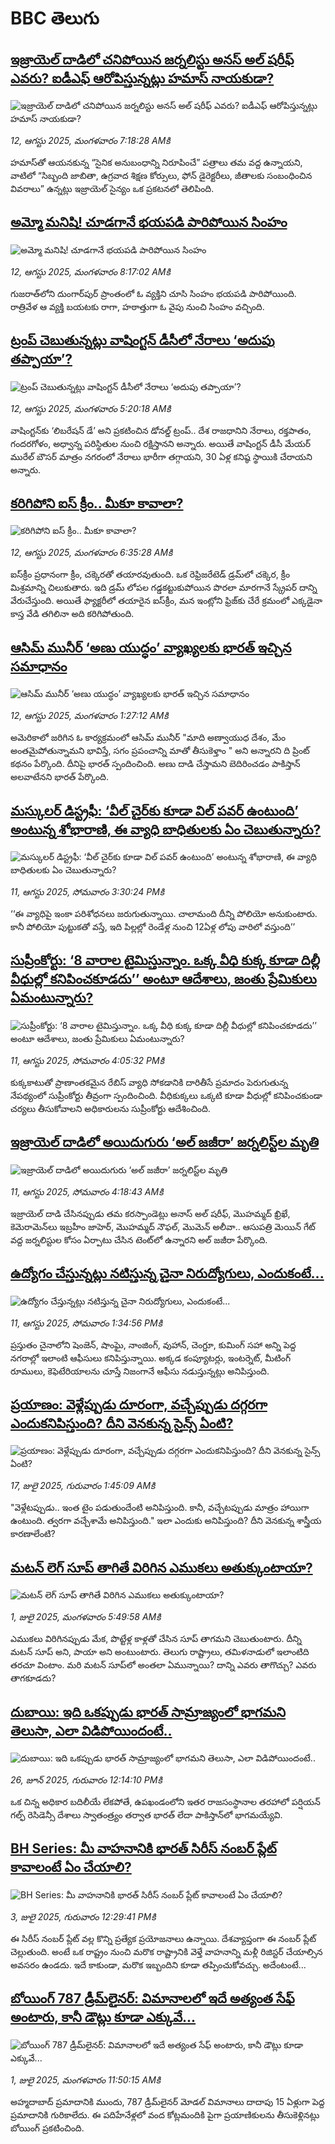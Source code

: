 # BBC తెలుగు## [ఇజ్రాయెల్ దాడిలో చనిపోయిన జర్నలిస్టు అనస్ అల్ షరీఫ్‌ ఎవరు? ఐడీఎఫ్ ఆరోపిస్తున్నట్లు హమాస్ నాయకుడా?](https://www.bbc.com/telugu/articles/c80dgl7ynnlo?at_medium=RSS&at_campaign=rss?at_campaign=githubrss)![ఇజ్రాయెల్ దాడిలో చనిపోయిన జర్నలిస్టు అనస్ అల్ షరీఫ్‌ ఎవరు? ఐడీఎఫ్ ఆరోపిస్తున్నట్లు హమాస్ నాయకుడా?](https://ichef.bbci.co.uk/ace/ws/240/cpsprodpb/6fa1/live/9e9159e0-7745-11f0-a975-cb151ca452f4.jpg)_12, ఆగస్టు 2025, మంగళవారం 7:18:28 AMకి_హమాస్‌తో ఆయనకున్న “సైనిక అనుబంధాన్ని నిరూపించే” పత్రాలు తమ వద్ద ఉన్నాయని, వాటిలో “సిబ్బంది జాబితా, ఉగ్రవాద శిక్షణ కోర్సులు, ఫోన్ డైరెక్టరీలు, జీతాలకు సంబంధించిన వివరాలు” ఉన్నట్లు ఇజ్రాయెల్ సైన్యం ఒక ప్రకటనలో తెలిపింది.## [అమ్మో మనిషి! చూడగానే భయపడి పారిపోయిన సింహం](https://www.bbc.com/telugu/articles/cy5p03l23neo?at_medium=RSS&at_campaign=rss?at_campaign=githubrss)![అమ్మో మనిషి! చూడగానే భయపడి పారిపోయిన సింహం](https://ichef.bbci.co.uk/ace/ws/240/cpsprodpb/164c/live/b2540600-7752-11f0-a975-cb151ca452f4.jpg)_12, ఆగస్టు 2025, మంగళవారం 8:17:02 AMకి_గుజరాత్‌లోని దుంగార్‌పుర్ ప్రాంతంలో ఓ వ్యక్తిని చూసి సింహం భయపడి పారిపోయింది. 
రాత్రివేళ ఆ వ్యక్తి బయటకు రాగా, హఠాత్తుగా ఓ వైపు నుంచి సింహం వచ్చింది.## [ట్రంప్ చెబుతున్నట్లు వాషింగ్టన్ డీసీలో నేరాలు ‘అదుపు తప్పాయా’?](https://www.bbc.com/telugu/articles/cgjy1vw5431o?at_medium=RSS&at_campaign=rss?at_campaign=githubrss)![ట్రంప్ చెబుతున్నట్లు వాషింగ్టన్ డీసీలో నేరాలు ‘అదుపు తప్పాయా’?](https://ichef.bbci.co.uk/ace/ws/240/cpsprodpb/b909/live/2af5e5f0-772c-11f0-8071-1788c7e8ae0e.jpg)_12, ఆగస్టు 2025, మంగళవారం 5:20:18 AMకి_వాషింగ్టన్‌కు ‘లిబరేషన్ డే’ అని ప్రకటించిన డోనల్డ్ ట్రంప్.. దేశ రాజధానిని నేరాలు, రక్తపాతం, గందరగోళం, అధ్వాన్న పరిస్థితుల నుంచి రక్షిస్తానని అన్నారు.
అయితే వాషింగ్టన్ డీసీ మేయర్ మురేల్ బౌసర్ మాత్రం నగరంలో నేరాలు భారీగా తగ్గాయని, 30 ఏళ్ల కనిష్ఠ స్థాయికి చేరాయని అన్నారు.## [కరిగిపోని ఐస్ క్రీం.. మీకూ కావాలా?](https://www.bbc.com/telugu/articles/cjeywj9l03wo?at_medium=RSS&at_campaign=rss?at_campaign=githubrss)![కరిగిపోని ఐస్ క్రీం.. మీకూ కావాలా?](https://ichef.bbci.co.uk/ace/ws/240/cpsprodpb/3fcc/live/57a27000-72d1-11f0-862e-e7657e90506c.jpg)_12, ఆగస్టు 2025, మంగళవారం 6:35:28 AMకి_ఐస్‌క్రీం ప్రధానంగా క్రీం, చక్కెరతో తయారవుతుంది. ఒక రెఫ్రిజరేటెడ్ డ్రమ్‌లో చక్కెర, క్రీం మిశ్రమాన్ని చిలుకుతారు. ఇది డ్రమ్ లోపల గడ్డకట్టుకుపోయిన పొరలా మారగానే స్క్రేపర్ దాన్ని వేరుచేస్తుంది.
అయితే ఫ్యాక్టరీలో తయారైన ఐస్‌క్రీం, మన ఇంట్లోని ఫ్రిజ్‌కు చేరే క్రమంలో ఎక్కడైనా కాస్త వేడి తగిలినా అది కరిగిపోతుంది.## [ఆసిమ్ మునీర్ ‘అణు యుద్ధం’ వ్యాఖ్యలకు భారత్ ఇచ్చిన సమాధానం](https://www.bbc.com/telugu/articles/c62ww64gznvo?at_medium=RSS&at_campaign=rss?at_campaign=githubrss)![ఆసిమ్ మునీర్ ‘అణు యుద్ధం’ వ్యాఖ్యలకు భారత్ ఇచ్చిన సమాధానం](https://ichef.bbci.co.uk/ace/ws/240/cpsprodpb/64ab/live/9c1cd4b0-76c7-11f0-8071-1788c7e8ae0e.jpg)_12, ఆగస్టు 2025, మంగళవారం 1:27:12 AMకి_అమెరికాలో జరిగిన ఓ కార్యక్రమంలో ఆసిమ్ మునీర్ "మాది అణ్వాయుధ దేశం, మేం అంతమైపోతున్నామని భావిస్తే, సగం ప్రపంచాన్ని మాతో తీసుకెళ్తాం " అని అన్నారని ది ప్రింట్ కథనం పేర్కొంది. దీనిపై భారత్ స్పందించింది. అణు దాడి చేస్తామని బెదిరించడం పాకిస్తాన్ అలవాటేనని భారత్ పేర్కొంది.## [మస్కులర్ డిస్ట్రఫీ: ‘వీల్‌ చైర్‌కు కూడా విల్‌ పవర్ ఉంటుంది’ అంటున్న శోభారాణి, ఈ వ్యాధి బాధితులకు ఏం చెబుతున్నారు?](https://www.bbc.com/telugu/articles/c0r774e57kgo?at_medium=RSS&at_campaign=rss?at_campaign=githubrss)![మస్కులర్ డిస్ట్రఫీ: ‘వీల్‌ చైర్‌కు కూడా విల్‌ పవర్ ఉంటుంది’ అంటున్న శోభారాణి, ఈ వ్యాధి బాధితులకు ఏం చెబుతున్నారు?](https://ichef.bbci.co.uk/ace/ws/240/cpsprodpb/67e8/live/ec627f30-7698-11f0-a975-cb151ca452f4.jpg)_11, ఆగస్టు 2025, సోమవారం 3:30:24 PMకి_‘‘ఈ వ్యాధిపై ఇంకా పరిశోధనలు జరుగుతున్నాయి. చాలామంది దీన్ని పోలియో అనుకుంటారు. కానీ పోలియో పుట్టుకతో వస్తే, ఇది పిల్లల్లో రెండేళ్ల నుంచి 12ఏళ్ల లోపు వారిలో వస్తుంది’’## [సుప్రీంకోర్టు: ‘8 వారాల టైమిస్తున్నాం. ఒక్క వీధి కుక్క కూడా దిల్లీ వీధుల్లో కనిపించకూడదు’’ అంటూ ఆదేశాలు, జంతు ప్రేమికులు ఏమంటున్నారు?](https://www.bbc.com/telugu/articles/c9d00367w59o?at_medium=RSS&at_campaign=rss?at_campaign=githubrss)![సుప్రీంకోర్టు: ‘8 వారాల టైమిస్తున్నాం. ఒక్క వీధి కుక్క కూడా దిల్లీ వీధుల్లో కనిపించకూడదు’’ అంటూ ఆదేశాలు, జంతు ప్రేమికులు ఏమంటున్నారు?](https://ichef.bbci.co.uk/ace/ws/240/cpsprodpb/7cc0/live/78b3fd00-76c2-11f0-a975-cb151ca452f4.jpg)_11, ఆగస్టు 2025, సోమవారం 4:05:32 PMకి_కుక్కకాటుతో ప్రాణాంతకమైన రేబిస్ వ్యాధి సోకడానికి దారితీసే ప్రమాదం పెరుగుతున్న నేపథ్యంలో సుప్రీంకోర్టు తీవ్రంగా స్పందించింది. వీధికుక్కలు ఒక్కటి కూడా వీధుల్లో కనిపించకుండా చర్యలు తీసుకోవాలని అధికారులను సుప్రీంకోర్టు ఆదేశించింది.## [ఇజ్రాయెల్ దాడిలో అయిదుగురు ‘అల్ జజీరా’ జర్నలిస్ట్‌ల మృతి](https://www.bbc.com/telugu/articles/cedvvvqvv0eo?at_medium=RSS&at_campaign=rss?at_campaign=githubrss)![ఇజ్రాయెల్ దాడిలో అయిదుగురు ‘అల్ జజీరా’ జర్నలిస్ట్‌ల మృతి](https://ichef.bbci.co.uk/ace/ws/240/cpsprodpb/aac1/live/c26dc5b0-765f-11f0-a20f-3b86f375586a.jpg)_11, ఆగస్టు 2025, సోమవారం 4:18:43 AMకి_ఇజ్రాయెల్ దాడి చేసినప్పుడు తమ కరస్పాండెట్లు అనాస్ అల్ షరీఫ్, మొహమ్మద్  ఖ్రిఖే, కెమెరామెన్‌లు ఇబ్రహీం జాహెర్, మొహమ్మద్ నౌఫల్, మొమెన్ అలీవా.. ఆసుపత్రి మెయిన్ గేట్ వద్ద జర్నలిస్టుల కోసం ఏర్పాటు చేసిన టెంట్‌లో ఉన్నారని అల్ జజీరా పేర్కొంది.## [ఉద్యోగం చేస్తున్నట్లు నటిస్తున్న చైనా నిరుద్యోగులు, ఎందుకంటే...](https://www.bbc.com/telugu/articles/cpdjjyq83nyo?at_medium=RSS&at_campaign=rss?at_campaign=githubrss)![ఉద్యోగం చేస్తున్నట్లు నటిస్తున్న చైనా నిరుద్యోగులు, ఎందుకంటే...](https://ichef.bbci.co.uk/ace/ws/240/cpsprodpb/6d45/live/e25f37d0-768e-11f0-a975-cb151ca452f4.jpg)_11, ఆగస్టు 2025, సోమవారం 1:34:56 PMకి_ప్రస్తుతం చైనాలోని షెంజెన్, షాంఘై, నాంజింగ్, వుహాన్, చెంగ్డూ, కుమింగ్ సహా అన్ని పెద్ద నగరాల్లో ఇలాంటి ఆఫీసులు కనిపిస్తున్నాయి. అక్కడ కంప్యూటర్లు, ఇంటర్నెట్, మీటింగ్ రూములు, కెఫెటేరియాలను చూస్తే నిజంగానే ఆఫీసు నడుస్తున్నట్లు అనిపిస్తుంది.## [ప్రయాణం: వెళ్లేప్పుడు దూరంగా, వచ్చేప్పుడు దగ్గరగా ఎందుకనిపిస్తుంది? దీని వెనకున్న సైన్స్ ఏంటి?](https://www.bbc.com/telugu/articles/c0l4y727n1jo?at_medium=RSS&at_campaign=rss?at_campaign=githubrss)![ప్రయాణం: వెళ్లేప్పుడు దూరంగా, వచ్చేప్పుడు దగ్గరగా ఎందుకనిపిస్తుంది? దీని వెనకున్న సైన్స్ ఏంటి?](https://ichef.bbci.co.uk/ace/ws/240/cpsprodpb/054c/live/6957c010-62b0-11f0-8e78-11023c48a856.png)_17, జులై 2025, గురువారం 1:45:09 AMకి_"వెళ్లేటప్పుడు.. ఇంత టైం పడుతుందేంటి అనిపిస్తుంది. కానీ, వచ్చేటప్పుడు మాత్రం హాయిగా ఉంటుంది. త్వరగా వచ్చేశామే అనిపిస్తుంది." ఇలా ఎందుకు అనిపిస్తుంది? దీని వెనకున్న శాస్త్రీయ కారణాలేంటి?## [మటన్ లెగ్ సూప్ తాగితే విరిగిన ఎముకలు అతుక్కుంటాయా?](https://www.bbc.com/telugu/articles/c0l4g92j8kzo?at_medium=RSS&at_campaign=rss?at_campaign=githubrss)![మటన్ లెగ్ సూప్ తాగితే విరిగిన ఎముకలు అతుక్కుంటాయా?](https://ichef.bbci.co.uk/ace/ws/240/cpsprodpb/b31e/live/cce532c0-6d41-11f0-9462-bb509dc78127.jpg)_1, జులై 2025, మంగళవారం 5:49:58 AMకి_ఎముకలు విరిగినప్పుడు మేక, పొట్టేళ్ల కాళ్లతో చేసిన సూప్ తాగమని చెబుతుంటారు. దీన్ని మటన్ సూప్ అని, పాయా అని అంటుంటారు. తెలుగు రాష్ట్రాలు, తమిళనాడులో ఇలాంటిది తరచూ వింటాం. మరి మటన్ సూప్‌లో అంతలా ఏమున్నాయి? దాన్ని ఎవరు తాగొచ్చు? ఎవరు తాగకూడదు?## [దుబాయి: ఇది ఒకప్పుడు భారత్ సామ్రాజ్యంలో భాగమని తెలుసా, ఎలా విడిపోయిందంటే..](https://www.bbc.com/telugu/articles/ce83x3rekyyo?at_medium=RSS&at_campaign=rss?at_campaign=githubrss)![దుబాయి: ఇది ఒకప్పుడు భారత్ సామ్రాజ్యంలో భాగమని తెలుసా, ఎలా విడిపోయిందంటే..](https://ichef.bbci.co.uk/ace/ws/240/cpsprodpb/89c1/live/fbe80b80-5282-11f0-809e-059b7ea85131.jpg)_26, జూన్ 2025, గురువారం 12:14:10 PMకి_ఒక చిన్న అధికార బదిలీయే లేకపోతే, ఉపఖండంలోని ఇతర రాజసంస్థానాల తరహాలో  పర్షియన్ గల్ఫ్ రెసిడెన్సీ దేశాలు స్వాతంత్ర్యం తర్వాత భారత్ లేదా పాకిస్తాన్‌లో భాగమయ్యేవి.## [BH Series: మీ వాహనానికి భారత్ సిరీస్ నంబర్ ప్లేట్ కావాలంటే ఏం చేయాలి?](https://www.bbc.com/telugu/articles/c9dg040gzv6o?at_medium=RSS&at_campaign=rss?at_campaign=githubrss)![BH Series: మీ వాహనానికి భారత్ సిరీస్ నంబర్ ప్లేట్ కావాలంటే ఏం చేయాలి?](https://ichef.bbci.co.uk/ace/ws/240/cpsprodpb/c5c0/live/7facfba0-5801-11f0-b5c5-012c5796682d.jpg)_3, జులై 2025, గురువారం 12:29:41 PMకి_ఈ సిరీస్ నంబర్ ప్లేట్ వల్ల కొన్ని ప్రత్యేక ప్రయోజనాలు ఉన్నాయి. దేశవ్యాప్తంగా ఈ నంబర్ ప్లేట్ చెల్లుతుంది. అంటే ఒక రాష్ట్రం నుంచి మరొక రాష్ట్రానికి వెళ్తే వాహనాన్ని మళ్లీ రిజిస్టర్ చేయాల్సిన అవసరం ఉండదు. ఇదే కాకుండా, మరొక ఇబ్బందిని కూడా తప్పించుకోవచ్చు. అదేంటంటే...## [బోయింగ్ 787 డ్రీమ్‌లైనర్: విమానాలలో ఇదే అత్యంత సేఫ్ అంటారు, కానీ డౌట్లు కూడా ఎక్కువే...](https://www.bbc.com/telugu/articles/c8d664g0dz9o?at_medium=RSS&at_campaign=rss?at_campaign=githubrss)![బోయింగ్ 787 డ్రీమ్‌లైనర్: విమానాలలో ఇదే అత్యంత సేఫ్ అంటారు, కానీ డౌట్లు కూడా ఎక్కువే...](https://ichef.bbci.co.uk/ace/ws/240/cpsprodpb/aebe/live/0ad87b80-5674-11f0-95fc-edf89039c20a.jpg)_1, జులై 2025, మంగళవారం 11:50:15 AMకి_అహ్మదాబాద్ ప్రమాదానికి ముందు, 787 డ్రీమ్‌లైనర్ మోడల్ విమానాలు దాదాపు 15 ఏళ్లుగా పెద్ద ప్రమాదానికి గురికాలేదు. ఈ పదిహేనేళ్లలో వంద కోట్లమందికి  పైగా ప్రయాణికులను తీసుకెళ్లినట్లు బోయింగ్ ప్రకటించింది.